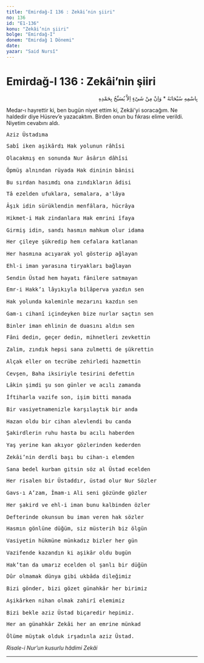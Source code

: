 ```yaml
---
title: "Emirdağ-I 136 : Zekâi’nin şiiri"
no: 136
id: "E1-136"
konu: "Zekâi’nin şiiri"
bolge: "Emirdağ-I"
donem: "Emirdağ 1 Dönemi"
date: 
yazar: "Said Nursî"
---
```


# Emirdağ-I 136 : Zekâi’nin şiiri

<p class="arabic" dir="rtl" title="Meal: “Subhân Allah’ın adıyla” * “Hiçbir şey yoktur ki O'nu hamd ile tesbih etmesin” [İsrâ 17:44]">بِاسْمِهِ سُبْحَانَهُ * وَاِنْ مِنْ شَىْءٍ اِلاَّ يُسَبِّحُ بِحَمْدِهِ</p>

Medar-ı hayrettir ki, ben bugün niyet ettim ki, Zekâi’yi soracağım. Ne haldedir diye Hüsrev’e yazacaktım. Birden onun bu fıkrası elime verildi. Niyetim cevabını aldı.

<pre>
Aziz Üstadıma
</pre>

<pre>
Sabî iken aşikârdı Hak yolunun râhîsi
 
Olacakmış en sonunda Nur âsârın dâhîsi
 
Öpmüş alnından rüyada Hak dininin bânisi
 
Bu sırdan hasımdı ona zındıkların âdisi
</pre>

<pre>
Tâ ezelden ufuklara, semalara, a'lâya
 
Âşık idin sürüklendin menfâlara, hücrâya
 
Hikmet-i Hak zindanlara Hak emrini îfaya
 
Girmiş idin, sandı hasmın mahkum olur idama
</pre>

<pre>
Her çileye şükredip hem cefalara katlanan
 
Her hasmına acıyarak yol gösterip ağlayan
 
Ehl-i iman yarasına tiryakları bağlayan
 
Sendin Üstad hem hayatı fânilere satmayan
</pre>

<pre>
Emr-i Hakk’ı lâyıkıyla bilâperva yazdın sen
 
Hak yolunda kaleminle mezarını kazdın sen
 
Gam-ı cihanî içindeyken bize nurlar saçtın sen
 
Binler iman ehlinin de duasını aldın sen
</pre>

<pre>
Fâni dedin, geçer dedin, mihnetleri zevkettin
 
Zalim, zındık hepsi sana zulmetti de şükrettin
 
Alçak eller on tecrübe zehirledi hazmettin
 
Cevşen, Baha iksiriyle tesirini defettin
</pre>

<pre>
Lâkin şimdi şu son günler ve acılı zamanda
 
İftiharla vazife son, işim bitti manada
 
Bir vasiyetnamenizle karşılaştık bir anda
 
Hazan oldu bir cihan alevlendi bu canda
</pre>

<pre>
Şakirdlerin ruhu hasta bu acılı haberden
 
Yaş yerine kan akıyor gözlerinden kederden
 
Zekâi’nin derdli başı bu cihan-ı elemden
 
Sana bedel kurban gitsin söz al Üstad ecelden
</pre>

<pre>
Her risalen bir Üstaddır, üstad olur Nur Sözler
 
Gavs-ı A’zam, İmam-ı Ali seni gözünde gözler
 
Her şakird ve ehl-i iman bunu kalbinden özler
 
Defterinde okunsun bu iman veren hak sözler
</pre>

<pre>
Hasmın gönlüne düğüm, siz müsterih biz ölgün
 
Vasiyetin hükmüne münkadız bizler her gün
 
Vazifende kazandın ki aşikâr oldu bugün
 
Hak’tan da umarız ecelden ol şanlı bir düğün
</pre>

<pre>
Dûr olmamak dünya gibi ukbâda dileğimiz
 
Bizi gönder, bizi gözet günahkâr her birimiz
 
Aşikârken nihan olmak zahirî elemimiz
 
Bizi bekle aziz Üstad biçaredir hepimiz.
</pre>

<pre>
Her an günahkâr Zekâi her an emrine münkad
 
Ölüme müştak olduk irşadınla aziz Üstad.
</pre>

*Risale-i Nur’un kusurlu hâdimi*
*Zekâi*

***
